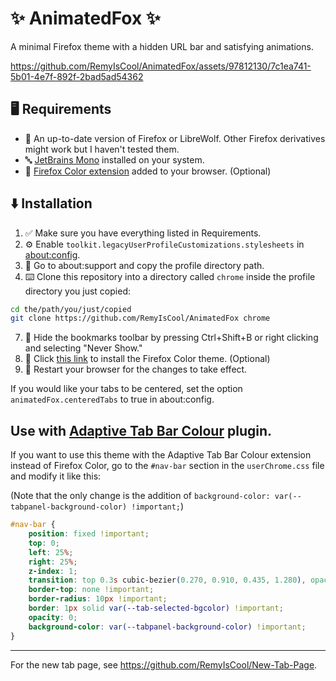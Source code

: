 # ✨ AnimatedFox ✨
A minimal Firefox theme with a hidden URL bar and satisfying animations.

https://github.com/RemyIsCool/AnimatedFox/assets/97812130/7c1ea741-5b01-4e7f-892f-2bad5ad54362

## 🖥️ Requirements
 - 🦊 An up-to-date version of Firefox or LibreWolf. Other Firefox derivatives might work but I haven't tested them.
 - 🔤 [JetBrains Mono](https://www.jetbrains.com/lp/mono/) installed on your system.
 - 🎨 [Firefox Color extension](https://addons.mozilla.org/en-CA/firefox/addon/firefox-color/) added to your browser. (Optional)

## ⬇️ Installation
1. ✅ Make sure you have everything listed in Requirements.
2. ⚙️ Enable `toolkit.legacyUserProfileCustomizations.stylesheets` in [about:config](about:config).
3. 📁 Go to about:support and copy the profile directory path.
4. ⌨️ Clone this repository into a directory called `chrome` inside the profile directory you just copied:
```bash
cd the/path/you/just/copied
git clone https://github.com/RemyIsCool/AnimatedFox chrome
```
7. 📑 Hide the bookmarks toolbar by pressing Ctrl+Shift+B or right clicking and selecting "Never Show."
8. 📎 Click [this link](https://color.firefox.com/?theme=XQAAAAKGAQAAAAAAAABBKYhm849SCia73laEGccwS-xMDPr5iE6wEt17lnFu4uAqMsdEr66zA4hyQFpjnIdIqexC6jk0ujxh3YezY5q8Yibz3vKnXSdVRwFGs8MGkNcRmXXkVBYSSb5AZytOH-ZH-2fJHXOM2cMauhgxI-owK6hf70XV6B-CNgSQ8ezEFHnV3IYDQizRHgzyz4-QTV3e2qMGHFZQ86mhpKNfHjKK6Ay7Rw6VO4ffFxgcOJhEOGZegOZPzluYPS3grJZyeCZz6Y1js48jUOlOXyXnJ9VOUhG__2C1sgA) to install the Firefox Color theme. (Optional)
9. 🔄 Restart your browser for the changes to take effect.

If you would like your tabs to be centered, set the option `animatedFox.centeredTabs` to true in about:config.

## Use with [Adaptive Tab Bar Colour](https://github.com/easonwong-de/Adaptive-Tab-Bar-Colour) plugin.
If you want to use this theme with the Adaptive Tab Bar Colour extension instead of Firefox Color, go to the `#nav-bar` section in the `userChrome.css` file and modify it like this:

(Note that the only change is the addition of `background-color: var(--tabpanel-background-color) !important;`)

```css
#nav-bar {
	position: fixed !important;
	top: 0;
	left: 25%;
	right: 25%;
	z-index: 1;
	transition: top 0.3s cubic-bezier(0.270, 0.910, 0.435, 1.280), opacity 0.1s ease !important;
	border-top: none !important;
	border-radius: 10px !important;
	border: 1px solid var(--tab-selected-bgcolor) !important;
	opacity: 0;
	background-color: var(--tabpanel-background-color) !important;
}
```

---
For the new tab page, see https://github.com/RemyIsCool/New-Tab-Page.
